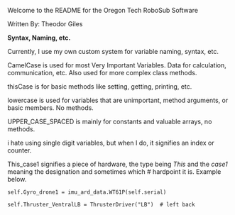 Welcome to the README for the Oregon Tech RoboSub Software

Written By: Theodor Giles

**Syntax, Naming, etc.**

Currently, I use my own custom system for variable naming, syntax, etc.

CamelCase is used for most Very Important Variables. Data for calculation, communication, etc. Also used for more complex class methods.

thisCase is for basic methods like setting, getting, printing, etc.

lowercase is used for variables that are unimportant, method arguments, or basic members. No methods.

UPPER_CASE_SPACED is mainly for constants and valuable arrays, no methods.

i hate using single digit variables, but when I do, it signifies an index or counter.

This_case1 signifies a piece of hardware, the type being *This* and the *case1* meaning the designation and sometimes which # hardpoint it is. Example below. 

```
self.Gyro_drone1 = imu_ard_data.WT61P(self.serial) 

self.Thruster_VentralLB = ThrusterDriver("LB")  # left back  
```
